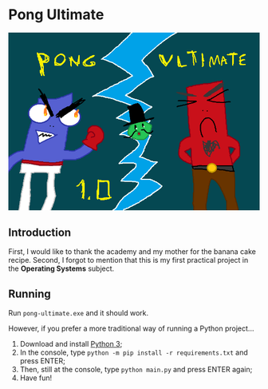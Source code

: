 # Pong Ultimate

![Pong Ultimate](assets/images/pong_ultimate.png)

## Introduction

First, I would like to thank the academy and my mother for the banana cake recipe.
Second, I forgot to mention that this is my first practical project in the **Operating Systems** subject.

## Running

Run `pong-ultimate.exe` and it should work.

However, if you prefer a more traditional way of running a Python project...

1. Download and install [Python 3](https://www.python.org/downloads/);
2. In the console, type `python -m pip install -r requirements.txt` and press ENTER;
3. Then, still at the console, type `python main.py` and press ENTER again;
4. Have fun!
